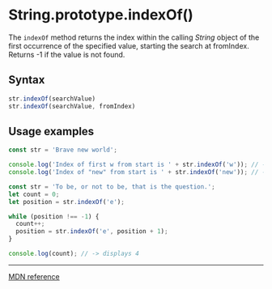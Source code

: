 # String.prototype.indexOf()

The `indexOf` method returns the index within the calling *String* object of the first occurrence of the specified value, starting the search at fromIndex. Returns -1 if the value is not found.

## Syntax

```js
str.indexOf(searchValue)
str.indexOf(searchValue, fromIndex)
```

## Usage examples

```js
const str = 'Brave new world';

console.log('Index of first w from start is ' + str.indexOf('w')); // -> logs 8
console.log('Index of "new" from start is ' + str.indexOf('new')); // -> logs 6

const str = 'To be, or not to be, that is the question.';
let count = 0;
let position = str.indexOf('e');

while (position !== -1) {
  count++;
  position = str.indexOf('e', position + 1);
}

console.log(count); // -> displays 4
```

---

[MDN reference](https://developer.mozilla.org/en-US/docs/Web/JavaScript/Reference/Global_Objects/String/indexOf)
